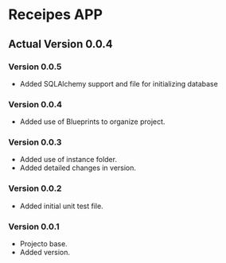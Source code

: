 # Receipes APP

## Actual Version 0.0.4

### Version 0.0.5

- Added SQLAlchemy support and file for initializing database

### Version 0.0.4

- Added use of Blueprints to organize project.

### Version 0.0.3

- Added use of instance folder.
- Added detailed changes in version.

### Version 0.0.2

- Added initial unit test file.

### Version 0.0.1

- Projecto base.
- Added version.
